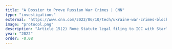 ```yaml
---
title: "A Dossier to Prove Russian War Crimes | CNN"
type: "investigations"
external: "https://www.cnn.com/2022/06/10/tech/ukraine-war-crimes-blockchain/index.html"
image: "protocol.png"
description: "Article 15(2) Rome Statute legal filing to ICC with Starling Lab, Hala Systems, DFRLab (OSINT freelance)"
year: "2022"
order: -0.08
---
```

